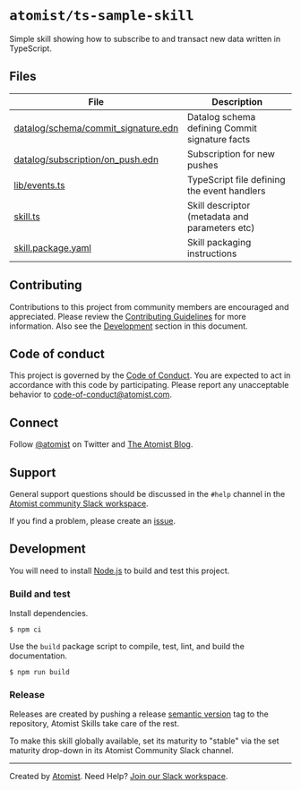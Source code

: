 # `atomist/ts-sample-skill`

Simple skill showing how to subscribe to and transact new data written in
TypeScript.

## Files

| File                                                                       | Description                                    |
| -------------------------------------------------------------------------- | ---------------------------------------------- |
| [datalog/schema/commit_signature.edn](datalog/schema/commit_signature.edn) | Datalog schema defining Commit signature facts |
| [datalog/subscription/on_push.edn](datalog/subscription/on_push.edn)       | Subscription for new pushes                    |
| [lib/events.ts](lib/events.ts)                                             | TypeScript file defining the event handlers    |
| [skill.ts](skill.ts)                                                       | Skill descriptor (metadata and parameters etc) |
| [skill.package.yaml](skill.package.yaml)                                   | Skill packaging instructions                   |

## Contributing

Contributions to this project from community members are encouraged and
appreciated. Please review the [Contributing Guidelines](CONTRIBUTING.md) for
more information. Also see the [Development](#development) section in this
document.

## Code of conduct

This project is governed by the [Code of Conduct](CODE_OF_CONDUCT.md). You are
expected to act in accordance with this code by participating. Please report any
unacceptable behavior to code-of-conduct@atomist.com.

## Connect

Follow [@atomist][atomist-twitter] on Twitter and [The Atomist
Blog][atomist-blog].

[atomist-twitter]: https://twitter.com/atomist "Atomist on Twitter"
[atomist-blog]: https://blog.atomist.com/ "The Atomist Blog"

## Support

General support questions should be discussed in the `#help` channel in the
[Atomist community Slack workspace][slack].

If you find a problem, please create an [issue](../../issues).

## Development

You will need to install [Node.js][node] to build and test this project.

[node]: https://nodejs.org/ "Node.js"

### Build and test

Install dependencies.

```
$ npm ci
```

Use the `build` package script to compile, test, lint, and build the
documentation.

```
$ npm run build
```

### Release

Releases are created by pushing a release [semantic version][semver] tag to the
repository, Atomist Skills take care of the rest.

To make this skill globally available, set its maturity to "stable" via the set
maturity drop-down in its Atomist Community Slack channel.

[semver]: https://semver.org/ "Semantic Version"

---

Created by [Atomist][atomist]. Need Help? [Join our Slack workspace][slack].

[atomist]: https://atomist.com/ "Atomist"
[slack]: https://join.atomist.com/ "Atomist Community Slack"
 
 
